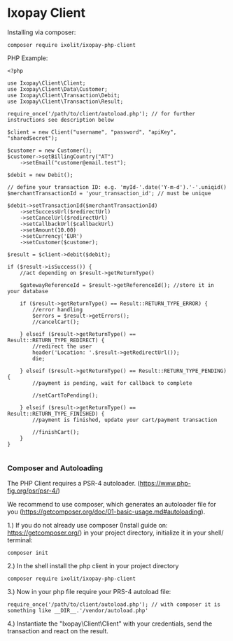 Ixopay Client
==============

Installing via composer:
```
composer require ixolit/ixopay-php-client
```

PHP Example:
```
<?php

use Ixopay\Client\Client;
use Ixopay\Client\Data\Customer;
use Ixopay\Client\Transaction\Debit;
use Ixopay\Client\Transaction\Result;

require_once('/path/to/client/autoload.php'); // for further instructions see description below

$client = new Client("username", "password", "apiKey", "sharedSecret");

$customer = new Customer();
$customer->setBillingCountry("AT")
	->setEmail("customer@email.test");

$debit = new Debit();

// define your transaction ID: e.g. 'myId-'.date('Y-m-d').'-'.uniqid()
$merchantTransactionId = 'your_transaction_id'; // must be unique

$debit->setTransactionId($merchantTransactionId)
	->setSuccessUrl($redirectUrl)
	->setCancelUrl($redirectUrl)
	->setCallbackUrl($callbackUrl)
	->setAmount(10.00)
	->setCurrency('EUR')
	->setCustomer($customer);

$result = $client->debit($debit);

if ($result->isSuccess()) {
	//act depending on $result->getReturnType()
	
    $gatewayReferenceId = $result->getReferenceId(); //store it in your database
    
    if ($result->getReturnType() == Result::RETURN_TYPE_ERROR) {
        //error handling
        $errors = $result->getErrors();
        //cancelCart();
    
    } elseif ($result->getReturnType() == Result::RETURN_TYPE_REDIRECT) {
        //redirect the user
        header('Location: '.$result->getRedirectUrl());
        die;
        
    } elseif ($result->getReturnType() == Result::RETURN_TYPE_PENDING) {
        //payment is pending, wait for callback to complete
    
        //setCartToPending();
    
    } elseif ($result->getReturnType() == Result::RETURN_TYPE_FINISHED) {
        //payment is finished, update your cart/payment transaction
    
        //finishCart();
    }
}


```

### Composer and Autoloading

The PHP Client requires a PSR-4 autoloader. (https://www.php-fig.org/psr/psr-4/)

We recommend to use composer, which generates an autoloader file for you (https://getcomposer.org/doc/01-basic-usage.md#autoloading).

1.) If you do not already use composer (Install guide on: https://getcomposer.org/) in your project directory, initialize it in your shell/ terminal:
```
composer init
```

2.) In the shell install the php client in your project directory
```
composer require ixolit/ixopay-php-client
```

3.) Now in your php file require your PRS-4 autoload file:

```
require_once('/path/to/client/autoload.php'); // with composer it is something like __DIR__.'/vendor/autoload.php'
```

4.) Instantiate the "Ixopay\Client\Client" with your credentials, send the transaction and react on the result.
